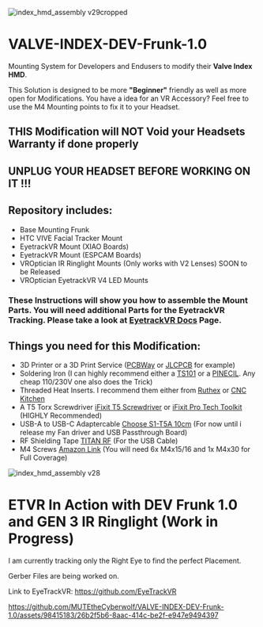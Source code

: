 ![index_hmd_assembly v29cropped](https://github.com/MUTEtheCyberwolf/VALVE-INDEX-DEV-Frunk-1.0/assets/98415183/1330c4b8-4d59-428b-955a-aa89f3691793)
# VALVE-INDEX-DEV-Frunk-1.0

Mounting System for Developers and Endusers to modify their **Valve Index HMD**.

This Solution is designed to be more **"Beginner"** friendly as well as more open for Modifications. You have a idea for an VR Accessory? Feel free to use the
M4 Mounting points to fix it to your Headset.

## THIS Modification will NOT Void your Headsets Warranty if done properly

## UNPLUG YOUR HEADSET BEFORE WORKING ON IT !!!

## Repository includes:
 - Base Mounting Frunk
 - HTC VIVE Facial Tracker Mount
 - EyetrackVR Mount (XIAO Boards)
 - EyetrackVR Mount (ESPCAM Boards)
 - VROptician IR Ringlight Mounts (Only works with V2 Lenses) SOON to be Released
 - VROptician EyetrackVR V4 LED Mounts

### These Instructions will show you how to assemble the Mount Parts. You will need additional Parts for the EyetrackVR Tracking. Please take a look at [EyetrackVR Docs](https://docs.eyetrackvr.dev/how_to_build/parts_list) Page.

## Things you need for this Modification:
 - 3D Printer or a 3D Print Service ([PCBWay](https://www.pcbway.com/rapid-prototyping/manufacture/?type=2&reffercode=TOP) or [JLCPCB](https://www.jlc3dp.com/3d-printing-quote) for example)
 - Soldering Iron (I can highly recommend either a [TS101](https://www.welectron.com/Miniware-Soldering-Iron-TS101-I) or a [PINECIL](https://pine64.com/product/pinecil-smart-mini-portable-soldering-iron/). Any cheap 110/230V one also does the Trick)
 - Threaded Heat Inserts. I recommend them either from [Ruthex](https://www.ruthex.de/collections/gewindeeinsatze/products/ruthex-gewindeeinsatz-m4-50-stuck-rx-m4x8-1-messing-gewindebuchsen) or [CNC Kitchen](https://cnckitchen.store/de/products/gewindeeinsatz-threaded-insert-m4-standard-50-stk-pcs)
 - A T5 Torx Screwdriver [iFixit T5 Screwdriver](https://store.ifixit.de/products/t5-torx-screwdriver?variant=32778661396565&_gl=1*1kt3kgk*_ga*JDUkb2hKb2hUYWU5b29CYWhzdSRya05RNWp2U3Q3dVJUdWZaY3dTNll1VWoyNUFIWmd0Z1ZCLy5SS3kyZ3cv*_ga_5ZXNWJ73GK*MTcwMTA5NzczMS4xLjEuMTcwMTA5NzczOS41Mi4wLjA.&pk_vid=3eefe3588b07f4e21701097745c85136) or [iFixit Pro Tech Toolkit](https://store.ifixit.de/products/pro-tech-toolkit) (HIGHLY Recommended)
 - USB-A to USB-C Adaptercable [Choose S1-T5A 10cm](https://de.aliexpress.com/item/1005001319263765.html?spm=a2g0o.productlist.main.67.382aeMI3eMI3EJ&algo_pvid=3541e28c-48f1-4c02-95c8-f59cf5f5bc66&algo_exp_id=3541e28c-48f1-4c02-95c8-f59cf5f5bc66-33&pdp_npi=4%40dis%21EUR%215.69%215.69%21%21%216.08%21%21%402103856417011006247517712e9208%2112000015683375895%21sea%21DE%212478567367%21&curPageLogUid=949plkGmLxCj) (For now until i release my Fan driver and USB Passthrough Board)
 - RF Shielding Tape [TITAN RF](https://www.amazon.de/TitanRF-Faraday-Tape-High-Shielding-Conductive/dp/B07CRLCGCH/ref=sr_1_7?__mk_de_DE=%C3%85M%C3%85%C5%BD%C3%95%C3%91&crid=3K4CI4XNYIJR1&qid=1701100893&sprefix=emi%20shield%20tape,aps,109) (For the USB Cable)
 - M4 Screws [Amazon Link](https://www.amazon.de/Innensechskantschraube-Edelstahl-Sechskantschraube-Mechanische-Kombinationsbox/dp/B07PRWDHQL/ref=sr_1_6?crid=287HANFWL0KTN&qid=1701101083&sprefix=m4%20zylinder,aps,105) (You will need 6x M4x15/16 and 1x M4x30 for Full Coverage)

![index_hmd_assembly v28 ](https://github.com/MUTEtheCyberwolf/VALVE-INDEX-DEV-Frunk-1.0/assets/98415183/a103844d-9f40-4f13-9a4e-09d33e4e9f90)

# ETVR In Action with DEV Frunk 1.0 and GEN 3 IR Ringlight (Work in Progress)

I am currently tracking only the Right Eye to find the perfect Placement. 

Gerber Files are being worked on.

Link to EyeTrackVR: https://github.com/EyeTrackVR

https://github.com/MUTEtheCyberwolf/VALVE-INDEX-DEV-Frunk-1.0/assets/98415183/26b2f5b6-8aac-414c-be2f-e947e9494397


